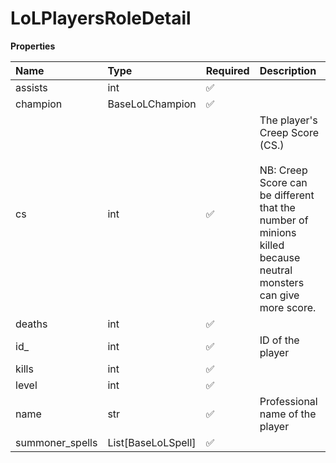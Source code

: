# LoLPlayersRoleDetail

**Properties**

| Name            | Type               | Required | Description                                                                                                                                                |
| :-------------- | :----------------- | :------- | :--------------------------------------------------------------------------------------------------------------------------------------------------------- |
| assists         | int                | ✅       |                                                                                                                                                            |
| champion        | BaseLoLChampion    | ✅       |                                                                                                                                                            |
| cs              | int                | ✅       | The player's Creep Score (CS.) <br/> <br/>NB: Creep Score can be different that the number of minions killed because neutral monsters can give more score. |
| deaths          | int                | ✅       |                                                                                                                                                            |
| id\_            | int                | ✅       | ID of the player                                                                                                                                           |
| kills           | int                | ✅       |                                                                                                                                                            |
| level           | int                | ✅       |                                                                                                                                                            |
| name            | str                | ✅       | Professional name of the player                                                                                                                            |
| summoner_spells | List[BaseLoLSpell] | ✅       |                                                                                                                                                            |
